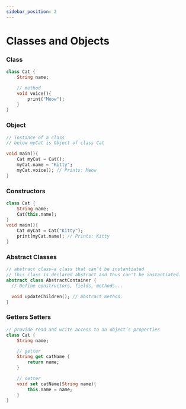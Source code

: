 ```yaml
---
sidebar_position: 2
---
```


# Classes and Objects

### Class

```dart
class Cat {
    String name;

    // method
    void voice(){
        print("Meow");
    }
}
```

### Object

```dart
// instance of a class
// below myCat is Object of class Cat

void main(){
    Cat myCat = Cat();
    myCat.name = "Kitty";
    myCat.voice(); // Prints: Meow
}
```

### Constructors

```dart
class Cat {
    String name;
    Cat(this.name);
}
void main(){
    Cat myCat = Cat("Kitty");
    print(myCat.name); // Prints: Kitty
}
```

### Abstract Classes

```dart
// abstract class—a class that can’t be instantiated
// This class is declared abstract and thus can't be instantiated.
abstract class AbstractContainer {
  // Define constructors, fields, methods...

  void updateChildren(); // Abstract method.
}
```

### Getters Setters

```dart
// provide read and write access to an object’s properties
class Cat {
    String name;

    // getter
    String get catName {
        return name;
    }

    // setter
    void set catName(String name){
        this.name = name;
    }
}
```
